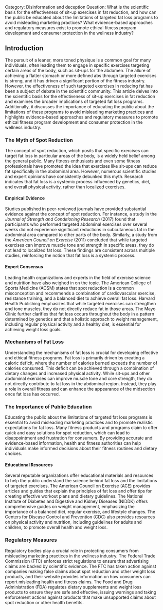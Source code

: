 Category: Disinformation and deception
Question: What is the scientific basis for the effectiveness of sit-up exercises in fat reduction, and how can the public be educated about the limitations of targeted fat loss programs to avoid misleading marketing practices? What evidence-based approaches and regulatory measures exist to promote ethical fitness program development and consumer protection in the wellness industry?


## Introduction

The pursuit of a leaner, more toned physique is a common goal for many individuals, often leading them to engage in specific exercises targeting certain areas of the body, such as sit-ups for the abdomen. The allure of achieving a flatter stomach or more defined abs through targeted exercises is strong, and it has driven a significant portion of the fitness industry. However, the effectiveness of such targeted exercises in reducing fat has been a subject of debate in the scientific community. This article delves into the scientific basis for the effectiveness of sit-up exercises in fat reduction and examines the broader implications of targeted fat loss programs. Additionally, it discusses the importance of educating the public about the limitations of these programs to avoid misleading marketing practices and highlights evidence-based approaches and regulatory measures to promote ethical fitness program development and consumer protection in the wellness industry.

### The Myth of Spot Reduction

The concept of spot reduction, which posits that specific exercises can target fat loss in particular areas of the body, is a widely held belief among the general public. Many fitness enthusiasts and even some fitness professionals have promoted the idea that exercises like sit-ups can reduce fat specifically in the abdominal area. However, numerous scientific studies and expert opinions have consistently debunked this myth. Research indicates that fat loss is a systemic process influenced by genetics, diet, and overall physical activity, rather than localized exercises.

#### Empirical Evidence

Studies published in peer-reviewed journals have provided substantial evidence against the concept of spot reduction. For instance, a study in the *Journal of Strength and Conditioning Research* (2017) found that participants who performed targeted abdominal exercises over several weeks did not experience significant reductions in subcutaneous fat in the abdominal area compared to other parts of the body. Similarly, a study from the *American Council on Exercise* (2011) concluded that while targeted exercises can improve muscle tone and strength in specific areas, they do not lead to localized fat loss. These findings are consistent across multiple studies, reinforcing the notion that fat loss is a systemic process.

#### Expert Consensus

Leading health organizations and experts in the field of exercise science and nutrition have also weighed in on the topic. The American College of Sports Medicine (ACSM) states that spot reduction is a common misconception and recommends a combination of cardiovascular exercise, resistance training, and a balanced diet to achieve overall fat loss. Harvard Health Publishing emphasizes that while targeted exercises can strengthen and tone muscles, they do not directly reduce fat in those areas. The Mayo Clinic further clarifies that fat loss occurs throughout the body in a pattern determined by genetics and that a holistic approach to weight management, including regular physical activity and a healthy diet, is essential for achieving weight loss goals.

### Mechanisms of Fat Loss

Understanding the mechanisms of fat loss is crucial for developing effective and ethical fitness programs. Fat loss is primarily driven by creating a caloric deficit, where the number of calories burned exceeds the number of calories consumed. This deficit can be achieved through a combination of dietary changes and increased physical activity. While sit-ups and other abdominal exercises can improve muscle tone and core strength, they do not directly contribute to fat loss in the abdominal region. Instead, they play a role in overall fitness and can enhance the appearance of the midsection once fat loss has occurred.

### The Importance of Public Education

Educating the public about the limitations of targeted fat loss programs is essential to avoid misleading marketing practices and to promote realistic expectations for fat loss. Many fitness products and programs claim to offer quick and easy solutions for spot reduction, which can lead to disappointment and frustration for consumers. By providing accurate and evidence-based information, health and fitness authorities can help individuals make informed decisions about their fitness routines and dietary choices.

#### Educational Resources

Several reputable organizations offer educational materials and resources to help the public understand the science behind fat loss and the limitations of targeted exercises. The American Council on Exercise (ACE) provides articles and guides that explain the principles of fat loss and offer tips for creating effective workout plans and dietary guidelines. The National Institute of Diabetes and Digestive and Kidney Diseases (NIDDK) offers comprehensive guides on weight management, emphasizing the importance of a balanced diet, regular exercise, and lifestyle changes. The Centers for Disease Control and Prevention (CDC) also provides resources on physical activity and nutrition, including guidelines for adults and children, to promote overall health and weight loss.

### Regulatory Measures

Regulatory bodies play a crucial role in protecting consumers from misleading marketing practices in the wellness industry. The Federal Trade Commission (FTC) enforces strict regulations to ensure that advertising claims are backed by scientific evidence. The FTC has taken action against companies making false claims about spot reduction and other weight loss products, and their website provides information on how consumers can report misleading health and fitness claims. The Food and Drug Administration (FDA) regulates dietary supplements and weight loss products to ensure they are safe and effective, issuing warnings and taking enforcement actions against products that make unsupported claims about spot reduction or other health benefits.

